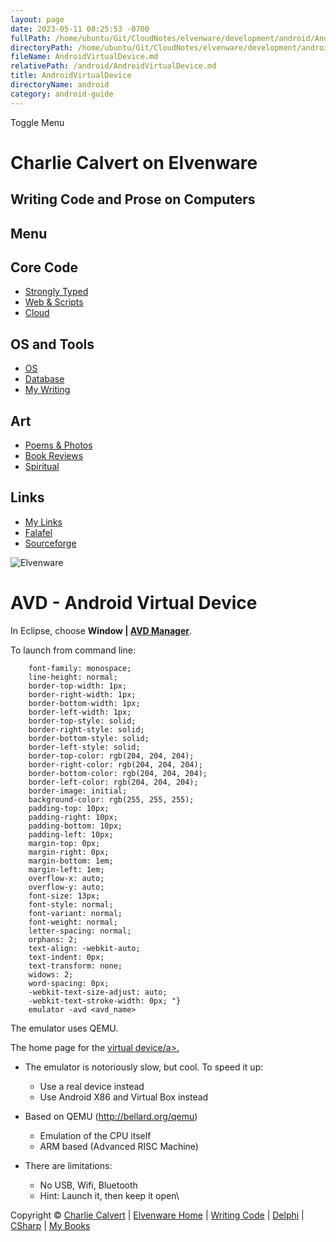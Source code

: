```yaml
---
layout: page
date: 2023-05-11 08:25:53 -0700
fullPath: /home/ubuntu/Git/CloudNotes/elvenware/development/android/AndroidVirtualDevice.md
directoryPath: /home/ubuntu/Git/CloudNotes/elvenware/development/android
fileName: AndroidVirtualDevice.md
relativePath: /android/AndroidVirtualDevice.md
title: AndroidVirtualDevice
directoryName: android
category: android-guide
---
```


Toggle Menu

Charlie Calvert on Elvenware
============================

Writing Code and Prose on Computers
-----------------------------------

Menu
----

Core Code
---------

-   [Strongly Typed](../index.html)
-   [Web & Scripts](../web/index.html)
-   [Cloud](../cloud/index.shtml)

OS and Tools
------------

-   [OS](../../os/index.html)
-   [Database](../database/index.html)
-   [My Writing](../../books/index.html)

Art
---

-   [Poems & Photos](../../Art/index.html)
-   [Book Reviews](../../books/reading/index.html)
-   [Spiritual](../../spirit/index.html)

Links
-----

-   [My Links](../../links.html)
-   [Falafel](http://www.falafel.com/)
-   [Sourceforge](http://sourceforge.net/projects/elvenware/)

![Elvenware](/assets/images/elvenwarelogo.png)

AVD - Android Virtual Device
============================

In Eclipse, choose **Window | [AVD
Manager](http://developer.android.com/guide/developing/devices/managing-avds.html)**.

To launch from command line:

~~~~ {.prettyprint style="color: rgb(0, 112, 0);
    font-family: monospace;
    line-height: normal;
    border-top-width: 1px;
    border-right-width: 1px;
    border-bottom-width: 1px;
    border-left-width: 1px;
    border-top-style: solid;
    border-right-style: solid;
    border-bottom-style: solid;
    border-left-style: solid;
    border-top-color: rgb(204, 204, 204);
    border-right-color: rgb(204, 204, 204);
    border-bottom-color: rgb(204, 204, 204);
    border-left-color: rgb(204, 204, 204);
    border-image: initial;
    background-color: rgb(255, 255, 255);
    padding-top: 10px;
    padding-right: 10px;
    padding-bottom: 10px;
    padding-left: 10px;
    margin-top: 0px;
    margin-right: 0px;
    margin-bottom: 1em;
    margin-left: 1em;
    overflow-x: auto;
    overflow-y: auto;
    font-size: 13px;
    font-style: normal;
    font-variant: normal;
    font-weight: normal;
    letter-spacing: normal;
    orphans: 2;
    text-align: -webkit-auto;
    text-indent: 0px;
    text-transform: none;
    widows: 2;
    word-spacing: 0px;
    -webkit-text-size-adjust: auto;
    -webkit-text-stroke-width: 0px; "}
    emulator -avd <avd_name>
~~~~

The emulator uses QEMU.

The home page for the [virtual
device/a\>.](http://developer.android.com/guide/developing/devices/index.html)

-   The emulator is notoriously slow, but cool. To speed it up:
    -   Use a real device instead
    -   Use Android X86 and Virtual Box instead

-   Based on QEMU (http://bellard.org/qemu)
    -   Emulation of the CPU itself
    -   ARM based (Advanced RISC Machine)

-   There are limitations:
    -   No USB, Wifi, Bluetooth
    -   Hint: Launch it, then keep it open\

[](http://developer.android.com/guide/developing/devices/index.html)

Copyright © [Charlie Calvert](../../index.html) | [Elvenware
Home](../../index.html) | [Writing Code](../index.html) |
[Delphi](../delphi/index.html) | [CSharp](../csharp/index.html) | [My
Books](../../books/index.html)
